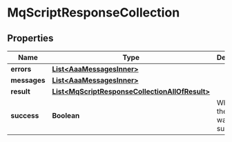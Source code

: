 

# MqScriptResponseCollection


## Properties

| Name | Type | Description | Notes |
|------------ | ------------- | ------------- | -------------|
|**errors** | [**List&lt;AaaMessagesInner&gt;**](AaaMessagesInner.md) |  |  |
|**messages** | [**List&lt;AaaMessagesInner&gt;**](AaaMessagesInner.md) |  |  |
|**result** | [**List&lt;MqScriptResponseCollectionAllOfResult&gt;**](MqScriptResponseCollectionAllOfResult.md) |  |  |
|**success** | **Boolean** | Whether the API call was successful |  |



